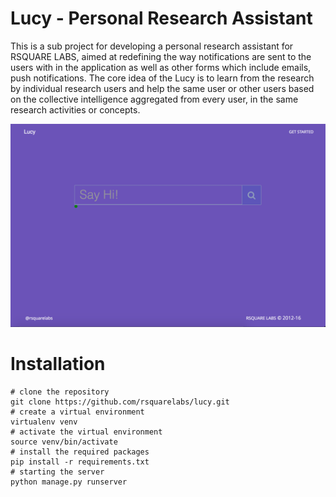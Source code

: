 # Lucy - Personal Research Assistant

This is a sub project for developing a personal research assistant for RSQUARE LABS, aimed at redefining the way notifications are sent to the users with in the application as well as other forms which include emails, push notifications. The core idea of the Lucy is to learn from the research by individual research users and help the same user or other users based on the collective intelligence aggregated from every user, in the same research activities or concepts.



![lucy hero ](docs/images/lucy.png)


# Installation

```
# clone the repository
git clone https://github.com/rsquarelabs/lucy.git
# create a virtual environment
virtualenv venv
# activate the virtual environment
source venv/bin/activate
# install the required packages
pip install -r requirements.txt
# starting the server
python manage.py runserver
```
